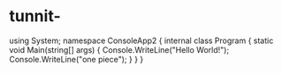 # tunnit-
using System;  namespace ConsoleApp2 {     internal class Program     {         static void Main(string[] args)         {             Console.WriteLine("Hello World!");             Console.WriteLine("one piece");         }     } }
